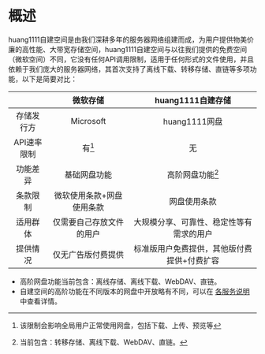 # 概述

huang1111自建空间是由我们深耕多年的服务器网络组建而成，为用户提供物美价廉的高性能、大带宽存储空间，huang1111自建空间与以往我们提供的免费空间（微软空间）不同，它没有任何API调用限制，适用于任何形式的文件使用，并且依赖于我们庞大的服务器网络，其首次支持了离线下载、转移存储、直链等多项功能，以下是简要对比：



|         |      微软存储     |      huang1111自建存储     |
| :-----: | :-----------: | :--------------------: |
|  存储发行方  |   Microsoft   |       huang1111网盘      |
| API速率限制 |     有[^1]     |            无           |
|   功能差异  |     基础网盘功能    |       高阶网盘功能[^2]       |
|   条款限制  | 微软使用条款+网盘使用条款 |         网盘使用条款         |
|   适用群体  |  仅需要自己存放文件的用户 |  大规模分享、可靠性、稳定性等有需求的用户  |
|   提供情况  |   仅无广告版付费提供   | 标准版用户免费提供，其他版付费提供+付费扩容 |



* 高阶网盘功能当前包含：离线存储、离线下载、WebDAV、直链。
* 自建空间的高阶功能在不同版本的网盘中开放略有不同，可以在 [各服务说明](../ge-fu-wu-shuo-ming.md) 中查看详情。



[^1]: &#x20;该限制会影响全局用户正常使用网盘，包括下载、上传、预览等

[^2]: 当前包含：转移存储、离线下载、WebDAV、直链。
